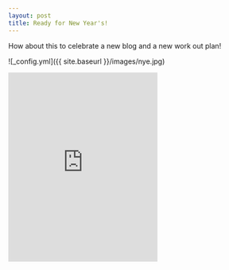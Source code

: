 ```yaml
---
layout: post
title: Ready for New Year's!
---
```


How about this to celebrate a new blog and a new work out plan!

![_config.yml]({{ site.baseurl }}/images/nye.jpg)

<div>
<iframe src="https://open.spotify.com/embed/track/2Ga5J4fv16EnzAVyTKVzsk" width="300" height="380" frameborder="0" allowtransparency="true" allow="encrypted-media"></iframe>
</div>